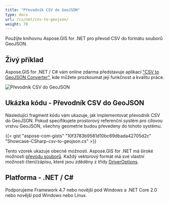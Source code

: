 ```yaml
---
title: "Převodník CSV do GeoJSON"
type: docs
url: /cs/net/csv-to-geojson/
weight: 70
---
```


Použijte knihovnu Aspose.GIS for .NET pro převod CSV do formátu souborů GeoJSON.

## **Živý příklad**

Aspose.GIS for .NET / C# vám online zdarma představuje aplikaci ["CSV to GeoJSON Converter"](https://products.aspose.app/gis/conversion/csv-to-geojson), kde můžete prozkoumat její funkčnost a kvalitu práce.

![Převodník CSV do GeoJSON](conversion.png)

## **Ukázka kódu - Převodník CSV do GeoJSON**

Následující fragment kódu vám ukazuje, jak implementovat převodník CSV do GeoJSON. Pokud specifikujete prostorový referenční systém pro cílovou vrstvu GeoJSON, všechny geometrie budou převedeny do tohoto systému. 

{{< gist "aspose-com-gists" "10f3783b9581d10bc69dbada42705d2c" "Showcase-CSharp-csv-to-geojson.cs" >}}

Tento vzorek ukazuje obecné možnosti. Aspose.GIS for .NET má široké možnosti [převodu souborů](https://docs.aspose.com/gis/net/vector-layers/). Každý vektorový formát má své vlastní možnosti čtení/zápisu, které jsou zděděny z třídy [DriverOptions](https://reference.aspose.com/gis/net/aspose.gis/driveroptions).

## **Platforma - .NET / C#**

Podporujeme Framework 4.7 nebo novější pod Windows a .NET Core 2.0 nebo novější pod Windows nebo Linux.

